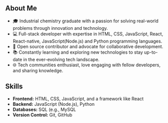 ## About Me

- 🎓 Industrial chemistry graduate with a passion for solving real-world problems through innovation and technology.
- 💻 Full-stack developer with expertise in HTML, CSS, JavaScript, React, React-native, JavaScript(Node.js) and Python programming languages.
- 🚀 Open source contributor and advocate for collaborative development.
- 📚 Constantly learning and exploring new technologies to stay up-to-date in the ever-evolving tech landscape.
- 🌐 Tech communities enthusiast, love engaging with fellow developers, and sharing knowledge.

## Skills

- **Frontend:** HTML, CSS, JavaScript, and a framework like React
- **Backend:** JavaScript (Node.js), Python
- **Databases:** SQL (e.g., MySQL
- **Version Control:** Git, GitHub


